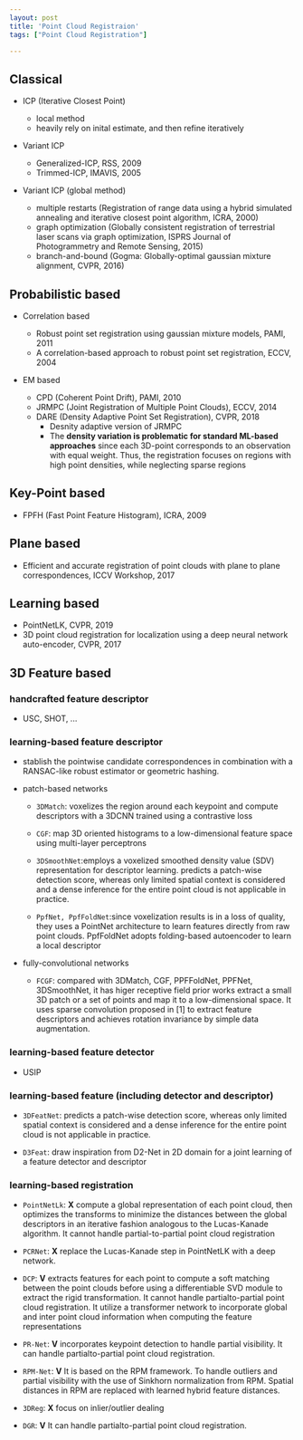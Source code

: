 ```yaml
---
layout: post
title: 'Point Cloud Registraion'
tags: ["Point Cloud Registration"]

---
```


## Classical
- ICP (Iterative Closest Point)
  - local method
  - heavily rely on inital estimate, and then refine iteratively
  
- Variant ICP
  - Generalized-ICP, RSS, 2009
  - Trimmed-ICP, IMAVIS, 2005
  
- Variant ICP (global method)
  - multiple restarts (Registration of range data using a hybrid simulated annealing and iterative closest point algorithm, ICRA, 2000)
  - graph optimization (Globally consistent registration of terrestrial laser scans via graph optimization, ISPRS Journal of Photogrammetry and Remote
Sensing, 2015)
  - branch-and-bound (Gogma: Globally-optimal gaussian mixture alignment, CVPR, 2016)
  
## Probabilistic based
- Correlation based
  - Robust point set registration using gaussian mixture models, PAMI, 2011
  - A correlation-based approach to robust point set registration, ECCV, 2004 
  
- EM based
  - CPD (Coherent Point Drift), PAMI, 2010
  - JRMPC (Joint Registration of Multiple Point Clouds), ECCV, 2014
  - DARE (Density Adaptive Point Set Registration), CVPR, 2018
    - Desnity adaptive version of JRMPC
    - The **density variation is problematic for standard ML-based approaches** since each 3D-point corresponds to an observation with equal weight. Thus, the registration focuses on regions with high point densities, while neglecting sparse regions

## Key-Point based
- FPFH (Fast Point Feature Histogram), ICRA, 2009

## Plane based
- Efficient and accurate registration of point clouds with plane to plane correspondences, ICCV Workshop, 2017

## Learning based
- PointNetLK, CVPR, 2019
- 3D point cloud registration for localization using a deep neural network auto-encoder, CVPR, 2017


## 3D Feature based
### handcrafted feature descriptor
  - USC, SHOT, ...
  
### learning-based feature descriptor
  - stablish the pointwise candidate correspondences in combination with a RANSAC-like robust estimator or geometric hashing.
  - patch-based networks
    - `3DMatch`: voxelizes the region around each keypoint and compute descriptors with a 3DCNN trained using a contrastive loss

    - `CGF`: map 3D oriented histograms to a low-dimensional feature space using multi-layer perceptrons

    - `3DSmoothNet`:employs a voxelized smoothed density value (SDV) representation for descriptor learning. predicts a patch-wise detection score, whereas only limited spatial context is considered and a dense inference for the entire point cloud is not applicable in practice. 

    - `PpfNet, PpfFoldNet`:since voxelization results is in a loss of quality, they uses a PointNet architecture to learn features directly from raw point clouds. PpfFoldNet adopts folding-based autoencoder to learn a local descriptor

  - fully-convolutional networks
    - `FCGF`: compared with 3DMatch, CGF, PPFFoldNet, PPFNet, 3DSmoothNet, it has higer receptive field prior works extract a small 3D patch or a set of points and map it to a low-dimensional space. It uses sparse convolution proposed in [1] to extract feature descriptors and achieves rotation invariance by simple data augmentation.

### learning-based feature detector
  - USIP
  
### learning-based feature (including detector and descriptor)
  - `3DFeatNet`: predicts a patch-wise detection score, whereas only limited spatial context is considered and a dense inference for the entire point cloud is not applicable in practice.

  - `D3Feat`: draw inspiration from D2-Net in 2D domain for a joint learning of a feature detector and descriptor
  
### learning-based registration
 - `PointNetLk`: **X** compute a global representation of
each point cloud, then optimizes the transforms to minimize
the distances between the global descriptors in an iterative
fashion analogous to the Lucas-Kanade algorithm. It cannot handle 
partial-to-partial point cloud registration

 - `PCRNet`: **X** replace the Lucas-Kanade step in PointNetLK with a deep network.
 
 - `DCP`: **V** extracts features for each point to compute a soft matching 
 between the point clouds before using a differentiable SVD module to 
 extract the rigid transformation. It cannot handle partialto-partial 
 point cloud registration. It utilize a transformer network to 
 incorporate global and inter point cloud information when 
 computing the feature representations
 
 - `PR-Net`: **V** incorporates keypoint detection to handle partial visibility.
 It can handle partialto-partial point cloud registration.
 
 - `RPM-Net`: **V** It is based on the RPM framework. To handle outliers and 
 partial visibility with the use of Sinkhorn normalization from RPM. 
 Spatial distances in RPM are replaced with learned hybrid feature distances.
 
 - `3DReg`: **X** focus on inlier/outlier dealing
 - `DGR`: **V** It can handle partialto-partial point cloud registration.
  

